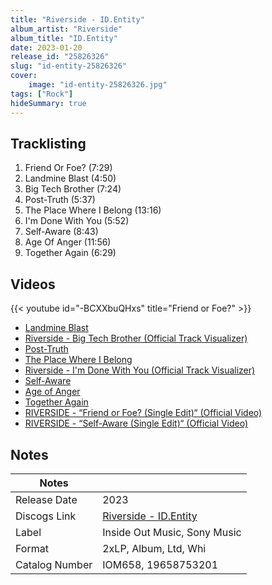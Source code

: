 ```yaml
---
title: "Riverside - ID.Entity"
album_artist: "Riverside"
album_title: "ID.Entity"
date: 2023-01-20
release_id: "25826326"
slug: "id-entity-25826326"
cover:
    image: "id-entity-25826326.jpg"
tags: ["Rock"]
hideSummary: true
---
```


## Tracklisting
1. Friend Or Foe? (7:29)
2. Landmine Blast (4:50)
3. Big Tech Brother (7:24)
4. Post-Truth (5:37)
5. The Place Where I Belong (13:16)
6. I'm Done With You (5:52)
7. Self-Aware (8:43)
8. Age Of Anger (11:56)
9. Together Again (6:29)

## Videos
{{< youtube id="-BCXXbuQHxs" title="Friend or Foe?" >}}
- [Landmine Blast](https://www.youtube.com/watch?v=IWOSPLBDTTo)
- [Riverside - Big Tech Brother (Official Track Visualizer)](https://www.youtube.com/watch?v=xJ6I3_xbH7I)
- [Post-Truth](https://www.youtube.com/watch?v=Ymq2VQOUyuE)
- [The Place Where I Belong](https://www.youtube.com/watch?v=dHaj6uDx5Cs)
- [Riverside - I'm Done With You (Official Track Visualizer)](https://www.youtube.com/watch?v=2EUANefJv28)
- [Self-Aware](https://www.youtube.com/watch?v=blB0UkMBCSA)
- [Age of Anger](https://www.youtube.com/watch?v=QRZS6JVe2sQ)
- [Together Again](https://www.youtube.com/watch?v=fcdmcjrhjak)
- [RIVERSIDE - “Friend or Foe? (Single Edit)“ (Official Video)](https://www.youtube.com/watch?v=EWQQFjyHtro)
- [RIVERSIDE - “Self-Aware (Single Edit)“ (Official Video)](https://www.youtube.com/watch?v=Weuo4hgVHyY)

## Notes

| Notes          |             |
| ---------------| ----------- |
| Release Date   | 2023 |
| Discogs Link   | [Riverside - ID.Entity](https://www.discogs.com/release/25826326) |
| Label          | Inside Out Music, Sony Music |
| Format         | 2xLP, Album, Ltd, Whi |
| Catalog Number | IOM658, 19658753201 |

